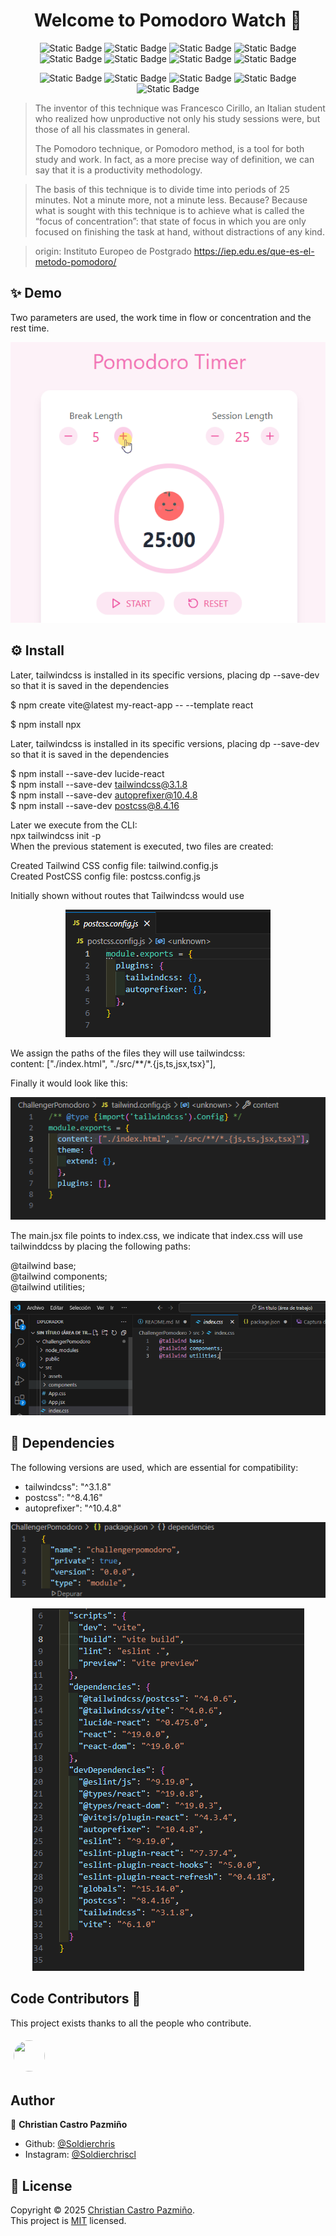 <h1 align="center">Welcome to Pomodoro Watch 👋</h1>
<div align="center">

![Static Badge](https://img.shields.io/badge/10.9.0-f?label=npm)
![Static Badge](https://img.shields.io/badge/MIT-grey?label=licence&labelColor=yellow)
![Static Badge](https://img.shields.io/badge/GitHub-181717?style=flat&logo=github&logoColor=white)
![Static Badge](https://img.shields.io/badge/CSS3-1572B6?style=flat&logo=css3&logoColor=white)
![Static Badge](https://img.shields.io/badge/JavaScript-F7DF1E?style=flat&logo=javascript&logoColor=black)
![Static Badge](https://img.shields.io/badge/Node.js-339933?style=flat&logo=node.js&logoColor=white)
![Static Badge](https://img.shields.io/badge/HTML5-E34F26?style=flat&logo=html5&logoColor=white)
![Static Badge](https://img.shields.io/badge/React-61DAFB?style=flat&logo=react&logoColor=black)



![Static Badge](https://img.shields.io/badge/Markdown-ffffff?style=flat&logo=markdown&logoColor=black)
![Static Badge](https://img.shields.io/badge/Telegram-26A5E4?style=flat&logo=telegram&logoColor=white)
![Static Badge](https://img.shields.io/badge/Twitter-000000?style=flat&logo=x&logoColor=white)
![Static Badge](https://img.shields.io/badge/Instagram-E4405F?style=flat&logo=instagram&logoColor=white)
![Static Badge](https://img.shields.io/badge/LinkedIn-0A66C2?style=flat&logo=linkedin&logoColor=white)

</div>


> The inventor of this technique was Francesco Cirillo, an Italian student who realized how unproductive not only his study sessions were, but those of all his classmates in general.
>
> The Pomodoro technique, or Pomodoro method, is a tool for both study and work. In fact, as a more precise way of definition, we can say that it is a productivity methodology.

>The basis of this technique is to divide time into periods of 25 minutes. Not a minute more, not a minute less. Because? Because what is sought with this technique is to achieve what is called the “focus of concentration”: that state of focus in which you are only focused on finishing the task at hand, without distractions of any kind.


> origin: Instituto Europeo de Postgrado
> https://iep.edu.es/que-es-el-metodo-pomodoro/
> 



## ✨ Demo

Two parameters are used, the work time in flow or concentration and the rest time.

<div align="center">

![alt text](src/assets/pomodoro.gif)

</div>

## ⚙️ Install
Later, tailwindcss is installed in its specific versions, placing dp --save-dev so that it is saved in the dependencies  

$ npm create vite@latest my-react-app -- --template react  

$ npm install npx  


Later, tailwindcss is installed in its specific versions, placing dp --save-dev so that it is saved in the dependencies  



$ npm install --save-dev lucide-react  
$ npm install --save-dev tailwindcss@3.1.8  
$ npm install --save-dev autoprefixer@10.4.8  
$ npm install --save-dev postcss@8.4.16  


Later we execute from the CLI:  
npx tailwindcss init -p    
When the previous statement is executed, two files are created:  

Created Tailwind CSS config file: tailwind.config.js  
Created PostCSS config file: postcss.config.js  

Initially shown without routes that Tailwindcss would use  
<div align="center"> 

![alt text](src/assets/image-2.png)
</div>

We assign the paths of the files they will use tailwindcss:  
content: ["./index.html", "./src/**/*.{js,ts,jsx,tsx}"],  

Finally it would look like this:  

<div align="center">

![alt text](src/assets/image-3.png)
</div>

The main.jsx file points to index.css, we indicate that index.css will use tailwinddcss by placing the following paths:   

@tailwind base;  
@tailwind components;  
@tailwind utilities;  

<div align="center">

![alt text](src/assets/image-4.png)
</div>
  

## 🚀 Dependencies

The following versions are used, which are essential for compatibility:  

- tailwindcss": "^3.1.8"  
- postcss": "^8.4.16"  
- autoprefixer": "^10.4.8"  

<div align="center">

![alt text](src/assets/image-1.png)

![alt text](src/assets/image.png)

</div>


## Code Contributors  👑

This project exists thanks to all the people who contribute. 


<div align="left">
  <a href="https://github.com/Dereemii">
    <img src="https://avatars.githubusercontent.com/u/62083149?v=4" width="50" height="50" style="border-radius: 50%; margin: 5px;">
  </a>
</div>



## Author

👤 **Christian Castro Pazmiño**

- Github: [@Soldierchris](https://github.com/Soldierchris)
- Instagram: [@Soldierchriscl](https://www.instagram.com/soldierchriscl)


## 📝 License

Copyright © 2025 [Christian Castro Pazmiño](https://github.com/kefranabg).<br />
This project is [MIT](https://github.com/kefranabg/readme-md-generator/blob/master/LICENSE) licensed.

